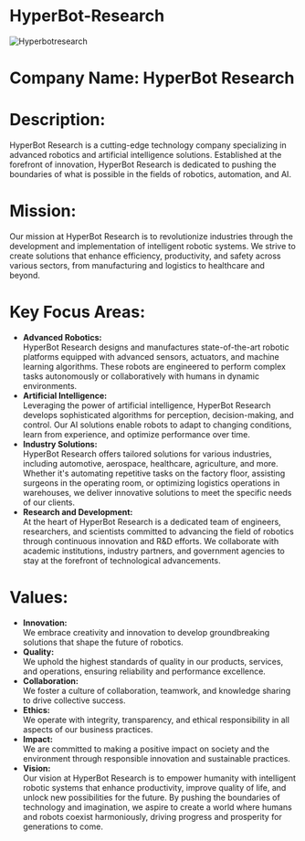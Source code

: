 # HyperBot-Research
![Hyperbotresearch](https://github.com/HyperBot-Research/HyperBot-Research/assets/35432495/b4b09be9-2e43-40aa-8849-e6f75e7a33f6)

# Company Name: HyperBot Research

# Description:
HyperBot Research is a cutting-edge technology company specializing in advanced robotics and artificial intelligence solutions. Established at the forefront of innovation, HyperBot Research is dedicated to pushing the boundaries of what is possible in the fields of robotics, automation, and AI.

# Mission:
Our mission at HyperBot Research is to revolutionize industries through the development and implementation of intelligent robotic systems. We strive to create solutions that enhance efficiency, productivity, and safety across various sectors, from manufacturing and logistics to healthcare and beyond.

# Key Focus Areas:
* __Advanced Robotics:__ <br> HyperBot Research designs and manufactures state-of-the-art robotic platforms equipped with advanced sensors, actuators, and machine learning algorithms. These robots are engineered to perform complex tasks autonomously or collaboratively with humans in dynamic environments.
* __Artificial Intelligence:__ <br> Leveraging the power of artificial intelligence, HyperBot Research develops sophisticated algorithms for perception, decision-making, and control. Our AI solutions enable robots to adapt to changing conditions, learn from experience, and optimize performance over time.
* __Industry Solutions:__ <br> HyperBot Research offers tailored solutions for various industries, including automotive, aerospace, healthcare, agriculture, and more. Whether it's automating repetitive tasks on the factory floor, assisting surgeons in the operating room, or optimizing logistics operations in warehouses, we deliver innovative solutions to meet the specific needs of our clients.
* __Research and Development:__ <br> At the heart of HyperBot Research is a dedicated team of engineers, researchers, and scientists committed to advancing the field of robotics through continuous innovation and R&D efforts. We collaborate with academic institutions, industry partners, and government agencies to stay at the forefront of technological advancements.

# Values:
* __Innovation:__ <br> We embrace creativity and innovation to develop groundbreaking solutions that shape the future of robotics.
* __Quality:__ <br> We uphold the highest standards of quality in our products, services, and operations, ensuring reliability and performance excellence.
* __Collaboration:__ <br> We foster a culture of collaboration, teamwork, and knowledge sharing to drive collective success.
* __Ethics:__ <br> We operate with integrity, transparency, and ethical responsibility in all aspects of our business practices.
* __Impact:__ <br> We are committed to making a positive impact on society and the environment through responsible innovation and sustainable practices.
* __Vision:__ <br> Our vision at HyperBot Research is to empower humanity with intelligent robotic systems that enhance productivity, improve quality of life, and unlock new possibilities for the future. By pushing the boundaries of technology and imagination, we aspire to create a world where humans and robots coexist harmoniously, driving progress and prosperity for generations to come.
